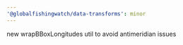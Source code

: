 ```yaml
---
'@globalfishingwatch/data-transforms': minor
---
```


new wrapBBoxLongitudes util to avoid antimeridian issues
